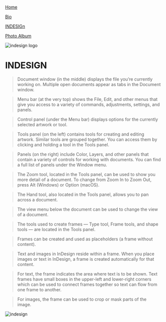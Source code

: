 [Home](Index.md "Home")

[Bio](bio.md "to my bio")

[INDESIGn](Topic.md "indesign")
  
[Photo Album](Photoalbum.md "My Photos")

![indesign logo](https://upload.wikimedia.org/wikipedia/commons/4/48/Adobe_InDesign_CC_icon.svg)

# INDESIGN

>Document window (in the middle) displays the file you’re currently working on. Multiple open documents appear as tabs in the Document window.

>Menu bar (at the very top) shows the File, Edit, and other menus that give you access to a variety of commands, adjustments, settings, and panels.

>Control panel (under the Menu bar) displays options for the currently selected artwork or tool.

>Tools panel (on the left) contains tools for creating and editing artwork. Similar tools are grouped together. You can access them by clicking and holding a tool in the Tools panel.

>Panels (on the right) include Color, Layers, and other panels that contain a variety of controls for working with documents. You can find a full list of panels under the Window menu.

>The Zoom tool, located in the Tools panel, can be used to show you more detail of a document. To change from Zoom In to Zoom Out, press Alt (Windows) or Option (macOS).

>The Hand tool, also located in the Tools panel, allows you to pan across a document.

>The view menu below the document can be used to change the view of a document.
 
>The tools used to create frames — Type tool, Frame tools, and shape tools — are located in the Tools panel.

>Frames can be created and used as placeholders (a frame without content).

>Text and images in InDesign reside within a frame. When you place images or text in InDesign, a frame is created automatically for that content.

>For text, the frame indicates the area where text is to be shown. Text frames have small boxes in the upper-left and lower-right corners which can be used to connect frames together so text can flow from one frame to another.

>For images, the frame can be used to crop or mask parts of the image.

![indesign](https://www.youtube.com/watch?v=AshfNo-i8Ws&sns=em)
